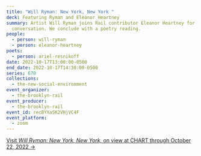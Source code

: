 ```yaml
---
title: "Will Ryman: New York, New York "
deck: Featuring Ryman and Eleanor Heartney
summary: Artist Will Ryman joins Rail contributor Eleanor Heartney for a
  conversation. We conclude with a poetry reading.
people:
  - person: will-ryman
  - person: eleanor-heartney
poets:
  - person: ariel-resnikoff
date: 2022-10-17T13:00:00-0500
end_date: 2022-10-17T14:30:00-0500
series: 670
collections:
  - the-new-social-environment
event_organizer:
  - the-brooklyn-rail
event_producer:
  - the-brooklyn-rail
event_id: recBYXaSK2VHjVC4F
event_platform:
  - zoom
---
```

[V﻿isit *Will Ryman: New York, New York,* on view at CHART through October 22, 2022 →](https://chart-gallery.com/exhibitions/36-will-ryman-new-york-new-york/overview/)